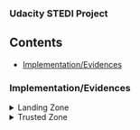 ### Udacity STEDI Project

## Contents

+ [Implementation/Evidences](#Implementation/Evidences)


### Implementation/Evidences
<details>
<summary>
Landing Zone
</summary>

 The raw data is stored in the landing tables. These tables got create with SQL DDL transactions.
 
 [accelerometer_landing.sql](SQL_Tables/accelerometer_landing.sql)
 
 [customer_landing.sql](SQL_Tables/customer_landing.sql)
 
 [step_trainer_landing.sql](SQL_Tables/step_trainer_landing.sql)

These are AWS Glue Tables and can get queried by AWS Athena

Row Count:
 ![alt text](SQL_Tables/screenshot_tableRows.png)

All Customers are currently included even they not agreed to share their data for research purposes:
![alt text](SQL_Tables/screenshot_shareWithResearchAsOfDate.png)

</details>

<details>
<summary>
Trusted Zone
</summary>

# Customer

The Customer trusted table is created via an AWS Glue script [customer_landing_to_trusted.py](customer/trusted/customer_landing_to_trusted.py). Only Customers who agreed to share their data for research purposes are included. 
![alt text](customer/trusted/Screenshot_sharewithresearchasofdate.png) 


# Accelerometer

The Accelerometer trusted table is created via the following AWS Glue script [accelerometer_landing_to_trusted.py](accelerometer/trusted/accelerometer_landing_to_trusted.py).
Its only the data included after they agreed to share their data. 

# Step Trainer

The Step Trainer trusted table is created via the following AWS Glue script [step_trainer_landing_to_trusted.py](step_trainer/trusted/step_trainer_landing_to_trusted.py). 
There is only the data keept that has accelerometer data and the customer agreed to share it. 

## Row Count evidence


</details>
